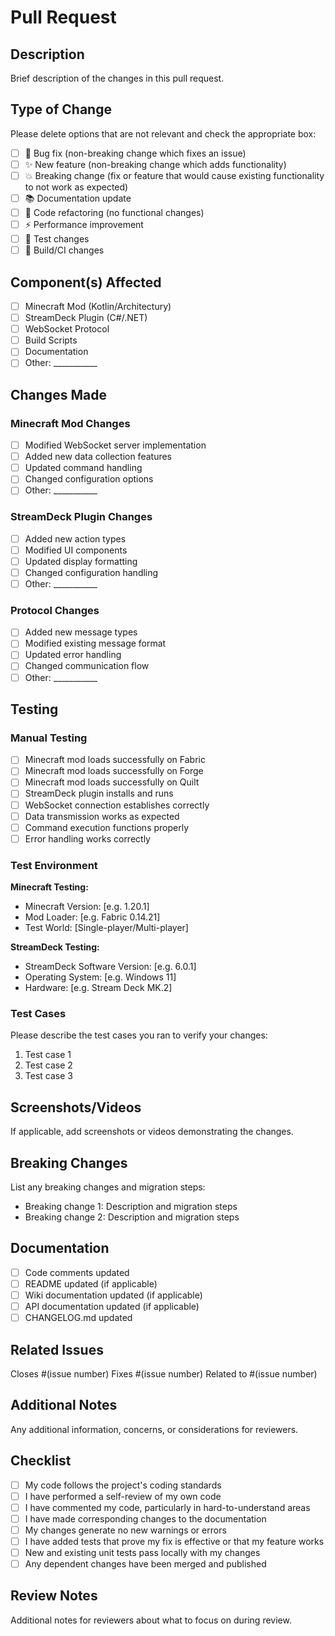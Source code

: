 # Pull Request

## Description
Brief description of the changes in this pull request.

## Type of Change
Please delete options that are not relevant and check the appropriate box:

- [ ] 🐛 Bug fix (non-breaking change which fixes an issue)
- [ ] ✨ New feature (non-breaking change which adds functionality)
- [ ] 💥 Breaking change (fix or feature that would cause existing functionality to not work as expected)
- [ ] 📚 Documentation update
- [ ] 🔧 Code refactoring (no functional changes)
- [ ] ⚡ Performance improvement
- [ ] 🧪 Test changes
- [ ] 🔨 Build/CI changes

## Component(s) Affected
- [ ] Minecraft Mod (Kotlin/Architectury)
- [ ] StreamDeck Plugin (C#/.NET)
- [ ] WebSocket Protocol
- [ ] Build Scripts
- [ ] Documentation
- [ ] Other: ___________

## Changes Made
### Minecraft Mod Changes
- [ ] Modified WebSocket server implementation
- [ ] Added new data collection features
- [ ] Updated command handling
- [ ] Changed configuration options
- [ ] Other: ___________

### StreamDeck Plugin Changes
- [ ] Added new action types
- [ ] Modified UI components
- [ ] Updated display formatting
- [ ] Changed configuration handling
- [ ] Other: ___________

### Protocol Changes
- [ ] Added new message types
- [ ] Modified existing message format
- [ ] Updated error handling
- [ ] Changed communication flow
- [ ] Other: ___________

## Testing
### Manual Testing
- [ ] Minecraft mod loads successfully on Fabric
- [ ] Minecraft mod loads successfully on Forge
- [ ] Minecraft mod loads successfully on Quilt
- [ ] StreamDeck plugin installs and runs
- [ ] WebSocket connection establishes correctly
- [ ] Data transmission works as expected
- [ ] Command execution functions properly
- [ ] Error handling works correctly

### Test Environment
**Minecraft Testing:**
- Minecraft Version: [e.g. 1.20.1]
- Mod Loader: [e.g. Fabric 0.14.21]
- Test World: [Single-player/Multi-player]

**StreamDeck Testing:**
- StreamDeck Software Version: [e.g. 6.0.1]
- Operating System: [e.g. Windows 11]
- Hardware: [e.g. Stream Deck MK.2]

### Test Cases
Please describe the test cases you ran to verify your changes:
1. Test case 1
2. Test case 2
3. Test case 3

## Screenshots/Videos
If applicable, add screenshots or videos demonstrating the changes.

## Breaking Changes
List any breaking changes and migration steps:
- Breaking change 1: Description and migration steps
- Breaking change 2: Description and migration steps

## Documentation
- [ ] Code comments updated
- [ ] README updated (if applicable)
- [ ] Wiki documentation updated (if applicable)
- [ ] API documentation updated (if applicable)
- [ ] CHANGELOG.md updated

## Related Issues
Closes #(issue number)
Fixes #(issue number)
Related to #(issue number)

## Additional Notes
Any additional information, concerns, or considerations for reviewers.

## Checklist
- [ ] My code follows the project's coding standards
- [ ] I have performed a self-review of my own code
- [ ] I have commented my code, particularly in hard-to-understand areas
- [ ] I have made corresponding changes to the documentation
- [ ] My changes generate no new warnings or errors
- [ ] I have added tests that prove my fix is effective or that my feature works
- [ ] New and existing unit tests pass locally with my changes
- [ ] Any dependent changes have been merged and published

## Review Notes
Additional notes for reviewers about what to focus on during review.